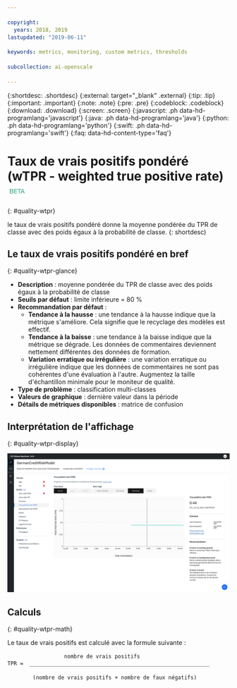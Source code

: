 ```yaml
---

copyright:
  years: 2018, 2019
lastupdated: "2019-06-11"

keywords: metrics, monitoring, custom metrics, thresholds

subcollection: ai-openscale

---
```


{:shortdesc: .shortdesc}
{:external: target="_blank" .external}
{:tip: .tip}
{:important: .important}
{:note: .note}
{:pre: .pre}
{:codeblock: .codeblock}
{:download: .download}
{:screen: .screen}
{:javascript: .ph data-hd-programlang='javascript'}
{:java: .ph data-hd-programlang='java'}
{:python: .ph data-hd-programlang='python'}
{:swift: .ph data-hd-programlang='swift'}
{:faq: data-hd-content-type='faq'}

# Taux de vrais positifs pondéré (wTPR - weighted true positive rate) ![étiquette bêta](images/beta.png)
{: #quality-wtpr}

le taux de vrais positifs pondéré donne la moyenne pondérée du TPR de classe avec des poids égaux à la probabilité de classe.
{: shortdesc)

## Le taux de vrais positifs pondéré en bref
{: #quality-wtpr-glance}

- **Description** : moyenne pondérée du TPR de classe avec des poids égaux à la probabilité de classe
- **Seuils par défaut** : limite inférieure = 80 %
- **Recommandation par défaut** :
   - **Tendance à la hausse** : une tendance à la hausse indique que la métrique s'améliore. Cela signifie que le recyclage des modèles est effectif.
   - **Tendance à la baisse** : une tendance à la baisse indique que la métrique se dégrade. Les données de commentaires deviennent nettement différentes des données de formation.
   - **Variation erratique ou irrégulière** : une variation erratique ou irrégulière indique que les données de commentaires ne sont pas cohérentes d'une évaluation à l'autre. Augmentez la taille d'échantillon minimale pour le moniteur de qualité.
- **Type de problème** : classification multi-classes
- **Valeurs de graphique** : dernière valeur dans la période
- **Détails de métriques disponibles** : matrice de confusion

## Interprétation de l'affichage
{: #quality-wtpr-display}

![Affichage du taux de vrais positifs pondéré](images/quality-tpr.png)

## Calculs
{: #quality-wtpr-math}

Le taux de vrais positifs est calculé avec la formule suivante :

```
                  nombre de vrais positifs
TPR =  _________________________________________________________

        (nombre de vrais positifs + nombre de faux négatifs)
```
